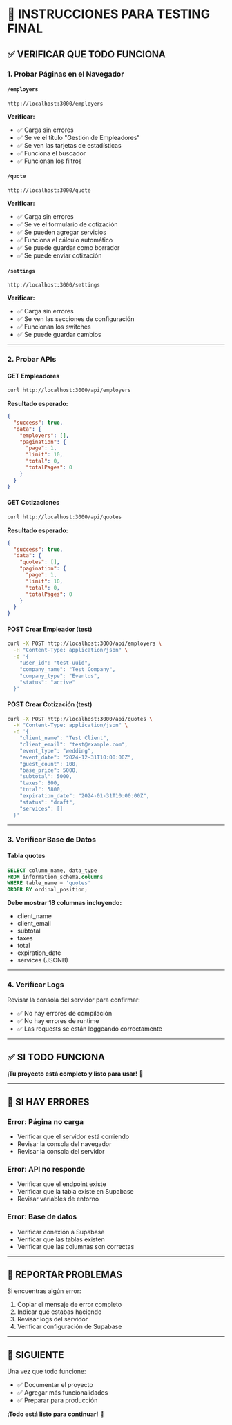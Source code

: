 # 🧪 INSTRUCCIONES PARA TESTING FINAL

## ✅ VERIFICAR QUE TODO FUNCIONA

### 1. Probar Páginas en el Navegador

#### `/employers`

```
http://localhost:3000/employers
```

**Verificar:**

- ✅ Carga sin errores
- ✅ Se ve el título "Gestión de Empleadores"
- ✅ Se ven las tarjetas de estadísticas
- ✅ Funciona el buscador
- ✅ Funcionan los filtros

#### `/quote`

```
http://localhost:3000/quote
```

**Verificar:**

- ✅ Carga sin errores
- ✅ Se ve el formulario de cotización
- ✅ Se pueden agregar servicios
- ✅ Funciona el cálculo automático
- ✅ Se puede guardar como borrador
- ✅ Se puede enviar cotización

#### `/settings`

```
http://localhost:3000/settings
```

**Verificar:**

- ✅ Carga sin errores
- ✅ Se ven las secciones de configuración
- ✅ Funcionan los switches
- ✅ Se puede guardar cambios

---

### 2. Probar APIs

#### GET Empleadores

```bash
curl http://localhost:3000/api/employers
```

**Resultado esperado:**

```json
{
  "success": true,
  "data": {
    "employers": [],
    "pagination": {
      "page": 1,
      "limit": 10,
      "total": 0,
      "totalPages": 0
    }
  }
}
```

#### GET Cotizaciones

```bash
curl http://localhost:3000/api/quotes
```

**Resultado esperado:**

```json
{
  "success": true,
  "data": {
    "quotes": [],
    "pagination": {
      "page": 1,
      "limit": 10,
      "total": 0,
      "totalPages": 0
    }
  }
}
```

#### POST Crear Empleador (test)

```bash
curl -X POST http://localhost:3000/api/employers \
  -H "Content-Type: application/json" \
  -d '{
    "user_id": "test-uuid",
    "company_name": "Test Company",
    "company_type": "Eventos",
    "status": "active"
  }'
```

#### POST Crear Cotización (test)

```bash
curl -X POST http://localhost:3000/api/quotes \
  -H "Content-Type: application/json" \
  -d '{
    "client_name": "Test Client",
    "client_email": "test@example.com",
    "event_type": "wedding",
    "event_date": "2024-12-31T10:00:00Z",
    "guest_count": 100,
    "base_price": 5000,
    "subtotal": 5000,
    "taxes": 800,
    "total": 5800,
    "expiration_date": "2024-01-31T10:00:00Z",
    "status": "draft",
    "services": []
  }'
```

---

### 3. Verificar Base de Datos

#### Tabla quotes

```sql
SELECT column_name, data_type
FROM information_schema.columns
WHERE table_name = 'quotes'
ORDER BY ordinal_position;
```

**Debe mostrar 18 columnas incluyendo:**

- client_name
- client_email
- subtotal
- taxes
- total
- expiration_date
- services (JSONB)

---

### 4. Verificar Logs

Revisar la consola del servidor para confirmar:

- ✅ No hay errores de compilación
- ✅ No hay errores de runtime
- ✅ Las requests se están loggeando correctamente

---

## ✅ SI TODO FUNCIONA

**¡Tu proyecto está completo y listo para usar!** 🎉

---

## 🐛 SI HAY ERRORES

### Error: Página no carga

- Verificar que el servidor está corriendo
- Revisar la consola del navegador
- Revisar la consola del servidor

### Error: API no responde

- Verificar que el endpoint existe
- Verificar que la tabla existe en Supabase
- Revisar variables de entorno

### Error: Base de datos

- Verificar conexión a Supabase
- Verificar que las tablas existen
- Verificar que las columnas son correctas

---

## 📝 REPORTAR PROBLEMAS

Si encuentras algún error:

1. Copiar el mensaje de error completo
2. Indicar qué estabas haciendo
3. Revisar logs del servidor
4. Verificar configuración de Supabase

---

## 🎯 SIGUIENTE

Una vez que todo funcione:

- ✅ Documentar el proyecto
- ✅ Agregar más funcionalidades
- ✅ Preparar para producción

**¡Todo está listo para continuar!** 🚀
